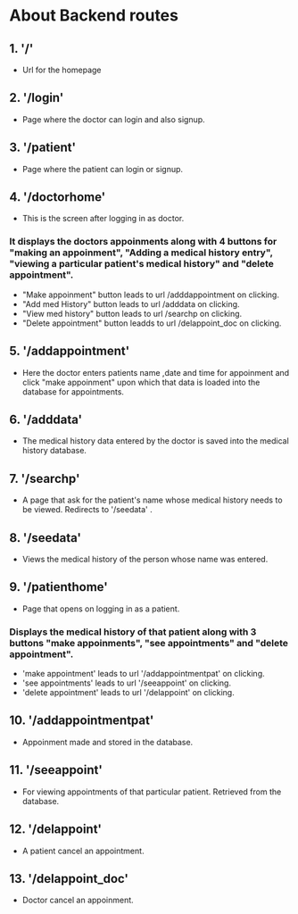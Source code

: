 # About Backend routes

## 1. '/' 
- Url for the homepage 

## 2. '/login'
- Page where the doctor can login and also signup.

## 3. '/patient'
- Page where the patient can login or signup.

## 4. '/doctorhome'
- This is the screen after logging in as doctor.
 ### It displays the doctors appoinments along with 4 buttons for "making an appoinment", "Adding a medical history entry",  "viewing a particular patient's medical history" and "delete appointment".

- "Make appoinment" button leads to url /adddappointment on clicking.
- "Add med History" button leads to url /adddata on clicking.
- "View med history" button leads to url /searchp on clicking.
- "Delete appointment" button leadds to url /delappoint_doc on clicking.

## 5. '/addappointment'
- Here the doctor enters patients name ,date and time for appoinment and click "make appoinment" upon which that data is loaded into the database for appointments.

## 6. '/adddata'
- The medical history data entered by the doctor is saved into the medical history database.

## 7. '/searchp'
- A page that ask for the patient's name whose medical history needs to be viewed. Redirects to '/seedata' .

## 8. '/seedata'
- Views the medical history of the person whose name was entered.

## 9. '/patienthome'
- Page that opens on logging in as a patient.
 ### Displays the medical history of that patient along with 3 buttons "make appoinments", "see appointments" and "delete appointment".

- 'make appointment' leads to url '/addappointmentpat' on clicking.
- 'see appointments' leads to url '/seeappoint' on clicking.
- 'delete appointment' leads to url '/delappoint' on clicking.

## 10. '/addappointmentpat'
- Appoinment made and stored in the database.

## 11. '/seeappoint'
- For viewing appointments of that particular patient. Retrieved from the database.

## 12. '/delappoint'
- A patient cancel an appointment. 

## 13. '/delappoint_doc'
- Doctor cancel an appoinment.